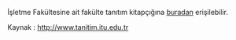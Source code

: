 İşletme Fakültesine ait fakülte tanıtım kitapçığına [buradan](http://www.tanitim.itu.edu.tr/docs/librariesprovider230/brosurler/isletme.pdf) erişilebilir.

Kaynak : http://www.tanitim.itu.edu.tr
